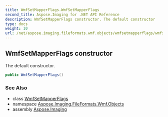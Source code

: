 ```yaml
---
title: WmfSetMapperFlags.WmfSetMapperFlags
second_title: Aspose.Imaging for .NET API Reference
description: WmfSetMapperFlags constructor. The default constructor
type: docs
weight: 10
url: /net/aspose.imaging.fileformats.wmf.objects/wmfsetmapperflags/wmfsetmapperflags/
---
```

## WmfSetMapperFlags constructor

The default constructor.

```csharp
public WmfSetMapperFlags()
```

### See Also

* class [WmfSetMapperFlags](../)
* namespace [Aspose.Imaging.FileFormats.Wmf.Objects](../../wmfsetmapperflags/)
* assembly [Aspose.Imaging](../../../)


